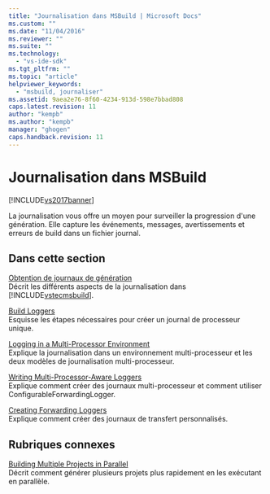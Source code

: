 ```yaml
---
title: "Journalisation dans MSBuild | Microsoft Docs"
ms.custom: ""
ms.date: "11/04/2016"
ms.reviewer: ""
ms.suite: ""
ms.technology: 
  - "vs-ide-sdk"
ms.tgt_pltfrm: ""
ms.topic: "article"
helpviewer_keywords: 
  - "msbuild, journaliser"
ms.assetid: 9aea2e76-8f60-4234-913d-598e7bbad808
caps.latest.revision: 11
author: "kempb"
ms.author: "kempb"
manager: "ghogen"
caps.handback.revision: 11
---
```

# Journalisation dans MSBuild
[!INCLUDE[vs2017banner](../code-quality/includes/vs2017banner.md)]

La journalisation vous offre un moyen pour surveiller la progression d'une génération.  Elle capture les événements, messages, avertissements et erreurs de build dans un fichier journal.  
  
## Dans cette section  
 [Obtention de journaux de génération](../msbuild/obtaining-build-logs-with-msbuild.md)  
 Décrit les différents aspects de la journalisation dans [!INCLUDE[vstecmsbuild](../extensibility/internals/includes/vstecmsbuild_md.md)].  
  
 [Build Loggers](../msbuild/build-loggers.md)  
 Esquisse les étapes nécessaires pour créer un journal de processeur unique.  
  
 [Logging in a Multi\-Processor Environment](../msbuild/logging-in-a-multi-processor-environment.md)  
 Explique la journalisation dans un environnement multi\-processeur et les deux modèles de journalisation multi\-processeur.  
  
 [Writing Multi\-Processor\-Aware Loggers](../msbuild/writing-multi-processor-aware-loggers.md)  
 Explique comment créer des journaux multi\-processeur et comment utiliser ConfigurableForwardingLogger.  
  
 [Creating Forwarding Loggers](../msbuild/creating-forwarding-loggers.md)  
 Explique comment créer des journaux de transfert personnalisés.  
  
## Rubriques connexes  
 [Building Multiple Projects in Parallel](../msbuild/building-multiple-projects-in-parallel-with-msbuild.md)  
 Décrit comment générer plusieurs projets plus rapidement en les exécutant en parallèle.